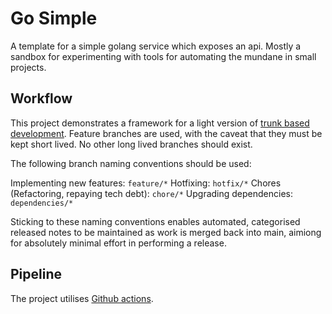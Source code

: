 # Go Simple

A template for a simple golang service which exposes an api. Mostly a sandbox for experimenting with tools for automating the mundane in small projects.

## Workflow

This project demonstrates a framework for a light version of [trunk based development](https://trunkbaseddevelopment.com/). Feature branches are used, with the caveat that they must be kept short lived. No other long lived branches should exist.

The following branch naming conventions should be used:

Implementing new features: ```feature/*```
Hotfixing: ```hotfix/*```
Chores (Refactoring, repaying tech debt): ```chore/*```
Upgrading dependencies: ```dependencies/*```

Sticking to these naming conventions enables automated, categorised released notes to be maintained as work is merged back into main, aimiong for absolutely minimal effort in performing a release.

## Pipeline

The project utilises [Github actions](https://github.com/features/actions).